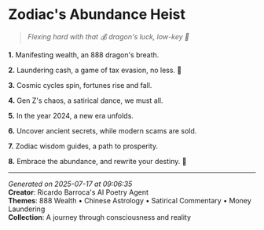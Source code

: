 # Zodiac's Abundance Heist

> *Flexing hard with that 💰 dragon's luck, low-key 🌙*

**1.** Manifesting wealth, an 888 dragon's breath.


**2.** Laundering cash, a game of tax evasion, no less. 👑


**3.** Cosmic cycles spin, fortunes rise and fall.


**4.** Gen Z's chaos, a satirical dance, we must all.


**5.** In the year 2024, a new era unfolds.


**6.** Uncover ancient secrets, while modern scams are sold.


**7.** Zodiac wisdom guides, a path to prosperity.


**8.** Embrace the abundance, and rewrite your destiny. 🌌



---

*Generated on 2025-07-17 at 09:06:35*  
**Creator**: Ricardo Barroca's AI Poetry Agent  
**Themes**: 888 Wealth • Chinese Astrology • Satirical Commentary • Money Laundering  
**Collection**: A journey through consciousness and reality